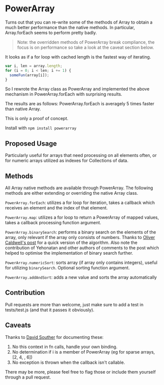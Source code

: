 # PowerArray

Turns out that you can re-write some of the methods of Array to obtain a much better performance than the native methods.
In particular, Array.forEach seems to perform pretty badly.

> Note: the overridden methods of PowerArray break compliance, the focus is on performance so take a look at the caveat section below.

It looks as if a for loop with cached length is the fastest way of iterating.
```javascript
var i, len = array.length;
for (i = 0; i < len; i += 1) {
  someFun(array[i]);
}
```

So I rewrote the Array class as PowerArray and implemented the above mechanism in PowerArray.forEach with surprising results.

The results are as follows:
PowerArray.forEach is averagely 5 times faster than native Array.

This is only a proof of concept.

Install with `npm install powerarray`

## Proposed Usage

Particularly useful for arrays that need processing on all elements often, or for numeric arrays utilized as indexes for Collections of data.

## Methods

All Array native methods are available through PowerArray. The following methods are either extending or overriding the native Array class.

`PowerArray.forEach`: utilizes a for loop for iteration, takes a callback which receives an element and the index of that element.

`PowerArray.map`: utilizes a for loop to return a PowerArray of mapped values, takes a callback processing function argument.

`PowerArray.binarySearch`: performs a binary search on the elements of the array, only relevant if the array only consists of numbers. Thanks to [Oliver Caldwell's post](http://oli.me.uk/2013/06/08/searching-javascript-arrays-with-a-binary-search/) for a quick version of the algorithm. Also note the contribution of Yehonatan and other authors of comments to the post which helped to optimise the implementation of binary search further. 

`PowerArray.numericSort`: sorts array (if array only contains integers), useful for utilizing `binarySearch`. Optional sorting function argument.

`PowerArray.addAndSort`: adds a new value and sorts the array automatically

## Contribution

Pull requests are more than welcome, just make sure to add a test in tests/test.js (and that it passes it obviously).

## Caveats

Thanks to [David Souther](https://github.com/DavidSouther) for documenting these:

1. No this context in fn calls, handle your own binding.
2. No determination if i is a member of PowerArray (eg for sparse arrays, [2, 4, , 6])
3. No exception is thrown when the callback isn't callable.

There may be more, please feel free to flag those or include them yourself through a pull request.